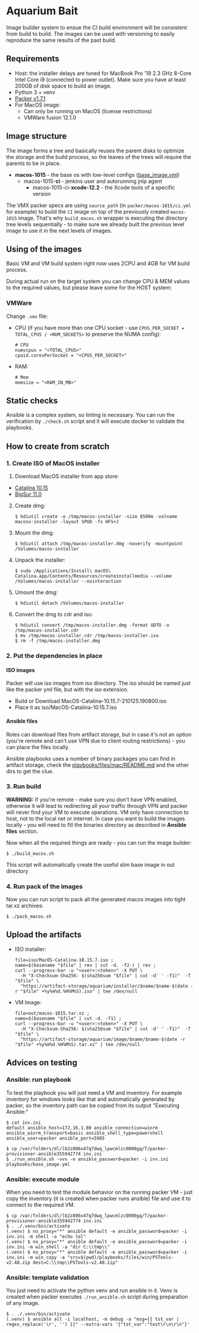 # Aquarium Bait

Image builder system to ensue the CI build environment will be consistent from build to build. The
images can be used with versioning to easily reproduce the same results of the past build.

## Requirements

* Host: the installer delays are tuned for MacBook Pro '19 2.3 GHz 8-Core Intel Core i9 (connected
  to power outlet). Make sure you have at least 200GB of disk space to build an image.
* Python 3 + venv
* [Packer v1.7.1](https://www.packer.io/downloads)
* For MacOS image:
  * Can only be running on MacOS (license restrictions)
  * VMWare fusion 12.1.0

## Image structure

The image forms a tree and basically reuses the parent disks to optimize the storage and the build
process, so the leaves of the trees will require the parents to be in place.

* **macos-1015** - the base os with low-level configs ([base_image.yml](playbooks/base_image.yml))
   * macos-1015-**ci** - jenkins user and autorunning jnlp agent
      * macos-1015-ci-**xcode-12.2** - the Xcode tools of a specific version

The VMX packer specs are using `source_path` (in `packer/macos-1015/ci.yml` for example) to build
the `CI` image on top of the previously created `macos-1015` image. That's why `build_macos.sh`
wrapper is executing the directory tree levels sequentially - to make sure we already built the
previous level image to use it in the next levels of images.

## Using of the images

Basic VM and VM build system right now uses 2CPU and 4GB for VM build process.

During actual run on the target system you can change CPU & MEM values to the required values, but
please leave some for the HOST system:

### VMWare

Change `.vmx` file:

* CPU (if you have more than one CPU socket - use `CPUS_PER_SOCKET = TOTAL_CPUS / <NUM_SOCKETS>`
  to preserve the NUMA config):
   ```
   # CPU
   numvcpus = "<TOTAL_CPUS>"
   cpuid.coresPerSocket = "<CPUS_PER_SOCKET>"
   ```
* RAM:
   ```
   # Mem
   memsize = "<RAM_IN_MB>"
   ```

## Static checks

Ansible is a complex system, so linting is necessary. You can run the verification by `./check.sh`
script and it will execute docker to validate the playbooks.

## How to create from scratch

### 1. Create ISO of MacOS installer

1. Download MacOS installer from app store:
  * [Catalina 10.15](https://itunes.apple.com/us/app/macos-catalina/id1466841314?ls=1&mt=12)
  * [BigSur 11.0](https://itunes.apple.com/us/app/macos-big-sur/id1526878132?ls=1&mt=12)
2. Create dmg:
   ```
   $ hdiutil create -o /tmp/macos-installer -size 8500m -volname macosx-installer -layout SPUD -fs HFS+J
   ```
3. Mount the dmg:
   ```
   $ hdiutil attach /tmp/macos-installer.dmg -noverify -mountpoint /Volumes/macos-installer
   ```
4. Unpack the installer:
   ```
   $ sudo /Applications/Install\ macOS\ Catalina.app/Contents/Resources/createinstallmedia --volume /Volumes/macos-installer --nointeraction
   ```
5. Umount the dmg:
   ```
   $ hdiutil detach /Volumes/macos-installer
   ```
6. Convert the dmg to cdr and iso:
   ```
   $ hdiutil convert /tmp/macos-installer.dmg -format UDTO -o /tmp/macos-installer.cdr
   $ mv /tmp/macos-installer.cdr /tmp/macos-installer.iso
   $ rm -f /tmp/macos-installer.dmg
   ```

### 2. Put the dependencies in place

#### ISO images

Packer will use iso images from iso directory. The iso should be named just like the packer yml
file, but with the iso extension.

* Build or Download MacOS-Catalina-10.15.7-210125.190800.iso
* Place it as iso/MacOS-Catalina-10.15.7.iso

#### Ansible files

Roles can download files from artifact storage, but in case it's not an option (you're remote and
can't use VPN due to client routing restrictions) - you can place the files locally.

Ansible playbooks uses a number of binary packages you can find in artifact storage, check the
[playbooks/files/mac/README.md](playbooks/files/mac/README.md) and the other dirs to get the clue.

### 3. Run build

**WARNING:** if you're remote - make sure you don't have VPN enabled, otherwise it will lead to
redirecting all your traffic through VPN and packer will never find your VM to execute operations.
VM only have connection to host, not to the local net or internet. In case you want to build the
images locally - you will need to fill the binaries directory as described in **Ansible files**
section.

Now when all the required things are ready - you can run the image builder:
```
$ ./build_macos.sh
```

This script will automatically create the useful slim base image in out directory

### 4. Run pack of the images

Now you can run script to pack all the generated macos images into tight tar.xz archives:
```
$ ./pack_macos.sh
```

## Upload the artifacts

* ISO installer:
   ```
   file=iso/MacOS-Catalina-10.15.7.iso ;
   name=$(basename "$file" | rev | cut -d. -f2-) | rev ;
   curl --progress-bar -u "<user>:<token>" -X PUT \
     -H "X-Checksum-Sha256: $(sha256sum "$file" | cut -d' ' -f1)"  -T "$file" \
     "https://artifact-storage/aquarium/installer/$name/$name-$(date -r "$file" +%y%m%d.%H%M%S).iso" | tee /dev/null
   ```

* VM Image:
   ```
   file=out/macos-1015.tar.xz ;
   name=$(basename "$file" | cut -d. -f1) ;
   curl --progress-bar -u "<user>:<token>" -X PUT \
     -H "X-Checksum-Sha256: $(sha256sum "$file" | cut -d' ' -f1)"  -T "$file" \
     "https://artifact-storage/aquarium/image/$name/$name-$(date -r "$file" +%y%m%d.%H%M%S).tar.xz" | tee /dev/null
   ```

## Advices on testing

### Ansible: run playbook

To test the playbook you will just need a VM and inventory. For example inventory for windows
looks like that and automatically generated by packer, so the inventory path can be copied from its
output "Executing Ansible:"
```
$ cat inv.ini
default ansible_host=172.16.1.80 ansible_connection=winrm ansible_winrm_transport=basic ansible_shell_type=powershell ansible_user=packer ansible_port=5985
```

```
$ cp /var/folders/dl/lb2z806x47q7dwq_lpwcmlzc0000gq/T/packer-provisioner-ansible355942774 inv.ini
$ ./run_ansible.sh -vvv -e ansible_password=packer -i inv.ini playbooks/base_image.yml
```

### Ansible: execute module

When you need to test the module behavior on the running packer VM - just copy the inventory (it is
created when packer runs ansible) file and use it to connect to the required VM.

```
$ cp /var/folders/dl/lb2z806x47q7dwq_lpwcmlzc0000gq/T/packer-provisioner-ansible355942774 inv.ini
$ . ./.venv/bin/activate
(.venv) $ no_proxy="*" ansible default -e ansible_password=packer -i inv.ini -m shell -a "echo lol"
(.venv) $ no_proxy="*" ansible default -e ansible_password=packer -i inv.ini -m win_shell -a "dir C:\\tmp\\"
(.venv) $ no_proxy="*" ansible default -e ansible_password=packer -i inv.ini -m win_copy -a "src=$(pwd)/playbooks/files/win/PSTools-v2.48.zip dest=C:\\tmp\\PSTools-v2.48.zip"
```

### Ansible: template validation

You just need to activate the python venv and run ansible in it. Venv is created when packer
executes `./run_ansible.sh` script during preparation of any image.

```
$ . ./.venv/bin/activate
(.venv) $ ansible all -i localhost, -m debug -a "msg={{ tst_var | regex_replace('\r', '') }}" --extra-vars '{"tst_var":"test\r\n\r\n"}'
```
